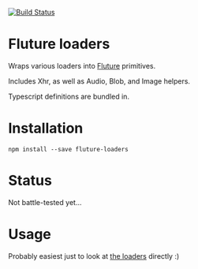 [![Build Status](https://travis-ci.org/dakom/fluture-loaders.svg?branch=master)](https://travis-ci.org/dakom/fluture-loaders)

# Fluture loaders 

Wraps various loaders into [Fluture](https://github.com/fluture-js/Fluture) primitives.

Includes Xhr, as well as Audio, Blob, and Image helpers.

Typescript definitions are bundled in.

# Installation

`npm install --save fluture-loaders`

# Status

Not battle-tested yet...

# Usage

Probably easiest just to look at [the loaders](src/lib/loaders) directly :)
